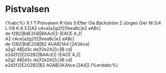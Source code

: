 # Pistvalsen

{%abc%}
X:1
T:Pistvalsen
R:Vals
S:Efter Ola Bäckström
Z:Jürgen Gier
M:3/4
L:1/8
K:A
E2|A2 cAce|a2g2f2|feeaBc|e2 eABc|\
de f2B2|BdE2GB|BAAcE2-|EACE A,2|\
A2 cAce|a2g2f2|feeaBc|e2 eABc|\
de f2B2|BdE2GB|B2 AGAB|1A4:|2A3Ace|:\
a2g2 AB|d3c de|f2e2A2|c3B cd|\
e2d2f2|E2G2B2|BAAcE2-|EACE A,2|\
a2g2 AB|d3c de|f2e2A2|c3B cd|\
e2d2f2|E2G2B2|B2 AGAB|1A3Ace:|2A4|]
{%endabc%}
